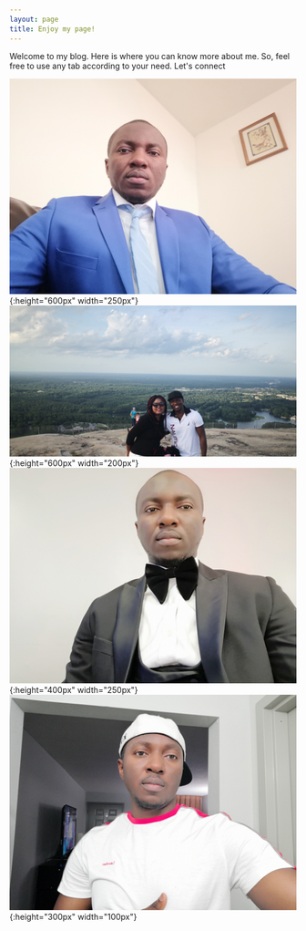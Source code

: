 ```yaml
---
layout: page
title: Enjoy my page!
---
```


Welcome to my blog. 
Here is where you can know more about me. So, feel free to use any tab according to your need.
Let's connect


![My image Name](/assets/css/IMG_20190512_231134.jpg){:height="600px" width="250px"}
![My image Name](/assets/css/IMG_20190622_192640.jpg){:height="600px" width="200px"}
![My image Name](/assets/css/IMG_20191228_194915.jpg){:height="400px" width="250px"}
![My image Name](/assets/css/IMG_20190621_145724.jpg){:height="300px" width="100px"}
